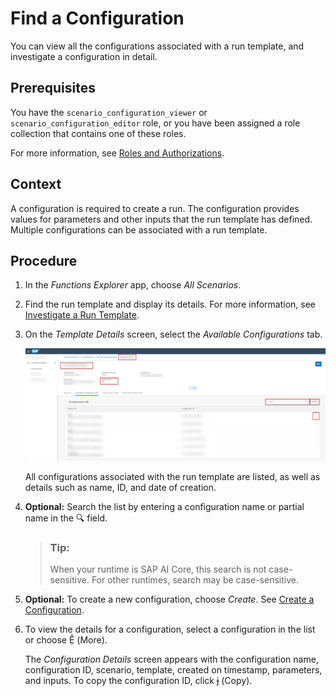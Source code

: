 <!-- loio3f1d78dd009e4dc094950712fd012d57 -->

<link rel="stylesheet" type="text/css" href="css/sap-icons.css"/>

# Find a Configuration

You can view all the configurations associated with a run template, and investigate a configuration in detail.



<a name="loio3f1d78dd009e4dc094950712fd012d57__prereq_b54_nld_ccc"/>

## Prerequisites

You have the `scenario_configuration_viewer` or `scenario_configuration_editor` role, or you have been assigned a role collection that contains one of these roles.

For more information, see [Roles and Authorizations](roles-and-authorizations-4ef8499.md).



<a name="loio3f1d78dd009e4dc094950712fd012d57__context_q1n_lhl_wtb"/>

## Context

A configuration is required to create a run. The configuration provides values for parameters and other inputs that the run template has defined. Multiple configurations can be associated with a run template.



<a name="loio3f1d78dd009e4dc094950712fd012d57__steps_fln_kz4_2rb"/>

## Procedure

1.  In the *Functions Explorer* app, choose *All Scenarios*.

2.  Find the run template and display its details. For more information, see [Investigate a Run Template](investigate-a-run-template-b753dc0.md).

3.  On the *Template Details* screen, select the *Available Configurations* tab.

    ![Template details with available configurations listed and key features highlighted.](images/Image_AIL_FE_All_Template_Config_Overview_58142c2.png)

    All configurations associated with the run template are listed, as well as details such as name, ID, and date of creation.

4.  **Optional:** Search the list by entering a configuration name or partial name in the :mag: field.

    > ### Tip:  
    > When your runtime is SAP AI Core, this search is not case-sensitive. For other runtimes, search may be case-sensitive.

5.  **Optional:** To create a new configuration, choose *Create*. See [Create a Configuration](create-a-configuration-c89e279.md).

6.  To view the details for a configuration, select a configuration in the list or choose <span class="SAP-icons"></span> \(More\).

    The *Configuration Details* screen appears with the configuration name, configuration ID, scenario, template, created on timestamp, parameters, and inputs. To copy the configuration ID, click <span class="SAP-icons"></span> \(Copy\).


